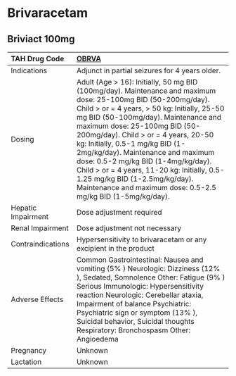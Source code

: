 # Brivaracetam

## Briviact 100mg

| TAH Drug Code      | [**OBRVA**](https://www.tahsda.org.tw/drugs/hissearch.php?drug_code=OBRVA)                                                                                                                                                                                                                                                                                                                                                                                                                                                                |
|:-------------------|:------------------------------------------------------------------------------------------------------------------------------------------------------------------------------------------------------------------------------------------------------------------------------------------------------------------------------------------------------------------------------------------------------------------------------------------------------------------------------------------------------------------------------------------|
| Indications        | Adjunct in partial seizures for 4 years older.                                                                                                                                                                                                                                                                                                                                                                                                                                                                                            |
| Dosing             | Adult (Age > 16): Initially, 50 mg BID (100mg/day). Maintenance and maximum dose: 25-100mg BID (50-200mg/day). Child > or = 4 years, > 50 kg: Initially, 25-50 mg BID (50-100mg/day). Maintenance and maximum dose: 25-100mg BID (50-200mg/day). Child > or = 4 years, 20-50 kg: Initially, 0.5-1 mg/kg BID (1-2mg/kg/day). Maintenance and maximum dose: 0.5-2 mg/kg BID (1-4mg/kg/day). Child > or = 4 years, 11-20 kg: Initially, 0.5-1.25 mg/kg BID (1-2.5mg/kg/day). Maintenance and maximum dose: 0.5-2.5 mg/kg BID (1-5mg/kg/day). |
| Hepatic Impairment | Dose adjustment required                                                                                                                                                                                                                                                                                                                                                                                                                                                                                                                  |
| Renal Impairment   | Dose adjustment not necessary                                                                                                                                                                                                                                                                                                                                                                                                                                                                                                             |
| Contraindications  | Hypersensitivity to brivaracetam or any excipient in the product                                                                                                                                                                                                                                                                                                                                                                                                                                                                          |
| Adverse Effects    | Common Gastrointestinal: Nausea and vomiting (5% ) Neurologic: Dizziness (12% ), Sedated, Somnolence Other: Fatigue (9% ) Serious Immunologic: Hypersensitivity reaction Neurologic: Cerebellar ataxia, Impairment of balance Psychiatric: Psychiatric sign or symptom (13% ), Suicidal behavior, Suicidal thoughts Respiratory: Bronchospasm Other: Angioedema                                                                                                                                                                           |
| Pregnancy          | Unknown                                                                                                                                                                                                                                                                                                                                                                                                                                                                                                                                   |
| Lactation          | Unknown                                                                                                                                                                                                                                                                                                                                                                                                                                                                                                                                   |

